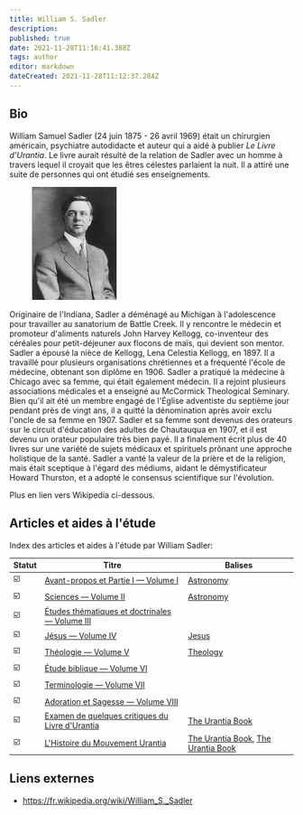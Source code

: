 ```yaml
---
title: William S. Sadler
description:
published: true
date: 2021-11-28T11:16:41.388Z
tags: author
editor: markdown
dateCreated: 2021-11-28T11:12:37.284Z
---
```


## Bio

William Samuel Sadler (24 juin 1875 - 26 avril 1969) était un chirurgien américain, psychiatre autodidacte et auteur qui a aidé à publier _Le Livre d'Urantia_. Le livre aurait résulté de la relation de Sadler avec un homme à travers lequel il croyait que les êtres célestes parlaient la nuit. Il a attiré une suite de personnes qui ont étudié ses enseignements.

<figure id="Figure_1" class="image urantiapedia image-style-align-right">
<img src="/image/article/William_S_Sadler/William_S_Sadler_1914.jpg" width="150px">
</figure>

Originaire de l'Indiana, Sadler a déménagé au Michigan à l'adolescence pour travailler au sanatorium de Battle Creek. Il y rencontre le médecin et promoteur d'aliments naturels John Harvey Kellogg, co-inventeur des céréales pour petit-déjeuner aux flocons de maïs, qui devient son mentor. Sadler a épousé la nièce de Kellogg, Lena Celestia Kellogg, en 1897. Il a travaillé pour plusieurs organisations chrétiennes et a fréquenté l'école de médecine, obtenant son diplôme en 1906. Sadler a pratiqué la médecine à Chicago avec sa femme, qui était également médecin. Il a rejoint plusieurs associations médicales et a enseigné au McCormick Theological Seminary. Bien qu'il ait été un membre engagé de l'Église adventiste du septième jour pendant près de vingt ans, il a quitté la dénomination après avoir exclu l'oncle de sa femme en 1907. Sadler et sa femme sont devenus des orateurs sur le circuit d'éducation des adultes de Chautauqua en 1907, et il est devenu un orateur populaire très bien payé. Il a finalement écrit plus de 40 livres sur une variété de sujets médicaux et spirituels prônant une approche holistique de la santé. Sadler a vanté la valeur de la prière et de la religion, mais était sceptique à l'égard des médiums, aidant le démystificateur Howard Thurston, et a adopté le consensus scientifique sur l'évolution.

Plus en lien vers Wikipedia ci-dessous. 

## Articles et aides à l'étude 

Index des articles et aides à l'étude par William Sadler:

| Statut                  | Titre                                                                                                                      | Balises                                                                                             |
| ----------------------- | -------------------------------------------------------------------------------------------------------------------------- | --------------------------------------------------------------------------------------------------- |
| :ballot_box_with_check: | [Avant-propos et Partie I — Volume I](/fr/article/William_S_Sadler/Workbook_1_Foreword_and_Part_I)                         | [Astronomy](/t/astronomy)                                                                           |
| :ballot_box_with_check: | [Sciences — Volume II](/fr/article/William_S_Sadler/Workbook_2_Science)                                                    | [Astronomy](/t/astronomy)                                                                           |
| :ballot_box_with_check: | [Études thématiques et doctrinales — Volume III](/fr/article/William_S_Sadler/Workbook_3_Topical_and_Doctrinal_Studies)    |                                                                                                     |
| :ballot_box_with_check: | [Jésus — Volume IV](/fr/article/William_S_Sadler/Workbook_4_Jesus)                                                         | [Jesus](/t/jesus)                                                                                   |
| :ballot_box_with_check: | [Théologie — Volume V](/fr/article/William_S_Sadler/Workbook_5_Theology)                                                   | [Theology](/t/theology)                                                                             |
| :ballot_box_with_check: | [Étude biblique — Volume VI](/fr/article/William_S_Sadler/Workbook_6_Bible_Study)                                          |                                                                                                     |
| :ballot_box_with_check: | [Terminologie — Volume VII](/fr/article/William_S_Sadler/Workbook_7_Terminology)                                           |                                                                                                     |
| :ballot_box_with_check: | [Adoration et Sagesse — Volume VIII](/fr/article/William_S_Sadler/Workbook_8_Worship_and_Wisdom)                           |                                                                                                     |
| :ballot_box_with_check: | [Examen de quelques critiques du Livre d'Urantia](/fr/article/William_S_Sadler/Consideration_some_criticisms_Urantia_Book) | [The Urantia Book](/t/the%20urantia%20book)                                                         |
| :ballot_box_with_check: | [L'Histoire du Mouvement Urantia](/fr/article/William_S_Sadler/A_History_of_the_Urantia_Movement)                          | [The Urantia Book](/t/the%20urantia%20book), [The Urantia Book](/t/the%20urantia%20book—Authorship) |

## Liens externes

- https://fr.wikipedia.org/wiki/William_S._Sadler
